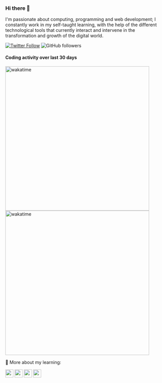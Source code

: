 ### Hi there 👋 

I'm passionate about computing, programming and web development; I constantly work in my self-taught learning, with the help of the different technological tools that currently interact and intervene in the transformation and growth of the digital world. 

<a href="https://twitter.com/styvensoft" target="_blank"><img alt="Twitter Follow" src="https://img.shields.io/twitter/follow/styvensoft?style=social"></a>
![GitHub followers](https://img.shields.io/github/followers/styvensoft?style=social)

#### Coding activity over last 30 days
<a href="https://wakatime.com/@steveen_echeverri" target="_blank"><img alt="wakatime" src="https://wakatime.com/share/@steveen_echeverri/544bc068-af1f-456a-be63-721e7882a54c.svg" width="450"></a>
<a href="https://wakatime.com/@steveen_echeverri" target="_blank"><img alt="wakatime" src="https://wakatime.com/share/@steveen_echeverri/b35dc090-6edc-47e6-b4cb-6501ca289c99.svg" width="450"></a>

🔭 More about my learning:

<a href=https://www.freecodecamp.org/steveen.echeverri target="_blank"><img src=https://cdn.jsdelivr.net/npm/simple-icons@3.0.1/icons/freecodecamp.svg height="25" width="25" /></a>
<a href=https://repl.it/@SteveenEcheverr target="_blank"><img src=https://cdn.jsdelivr.net/npm/simple-icons@3.0.1/icons/repl-dot-it.svg height="25" width="25" /></a>
<a href=https://codepen.io/stevenses target="_blank"><img src=https://cdn.jsdelivr.net/npm/simple-icons@3.0.1/icons/codepen.svg height="25" width="25" /></a>
<a href=https://www.codecademy.com/profiles/SteveenEcheverry target="_blank"><img src=https://cdn.jsdelivr.net/npm/simple-icons@3.0.1/icons/codecademy.svg height="25" width="25" /></a>

<!--
**StyvenSoft/styvensoft** is a ✨ _special_ ✨ repository because its `README.md` (this file) appears on your GitHub profile.

Here are some ideas to get you started:

- 🔭 I’m currently working on ...
- 🌱 I’m currently learning ...
- 👯 I’m looking to collaborate on ...
- 🤔 I’m looking for help with ...
- 💬 Ask me about ...
- 📫 How to reach me: ...
- 😄 Pronouns: ...
- ⚡ Fun fact: ...
-->
